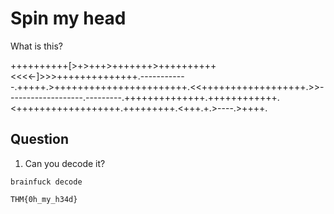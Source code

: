 # Spin my head

What is this?

++++++++++[>+>+++>+++++++>++++++++++<<<<-]>>>++++++++++++++.------------.+++++.>+++++++++++++++++++++++.<<++++++++++++++++++.>>-------------------.---------.++++++++++++++.++++++++++++.<++++++++++++++++++.+++++++++.<+++.+.>----.>++++.

## Question
1. Can you decode it?
```
brainfuck decode

THM{0h_my_h34d}
```